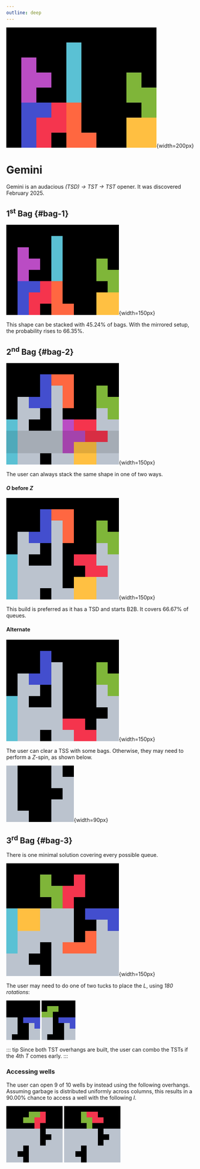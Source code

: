 ```yaml
---
outline: deep
---
```


![Gemini](./1.jpg){width=200px}

# Gemini <Badge type="warning" text="requires 180"/> <Badge type="danger" text="BM"/>

Gemini is an audacious _(TSD) -> TST -> TST_ opener. It was discovered February 2025.

## 1<sup>st</sup> Bag {#bag-1}

![First bag](./2.gif){width=150px}

This shape can be stacked with $45.24 \%$ of bags. With the mirrored setup, the probability rises to $66.35 \%$.

## 2<sup>nd</sup> Bag {#bag-2}

![Second bags](./9.gif){width=150px}

The user can always stack the same shape in one of two ways.

#### $O$ before $Z$

![Second bag TSD](./3.gif){width=150px}

This build is preferred as it has a TSD and starts B2B. It covers $66.67 \%$ of queues.

#### Alternate

![Second bag alternate](./4.gif){width=150px}

The user can clear a TSS with some bags. Otherwise, they may need to perform a $Z$-spin, as shown below.

![Second bag Z spin](./5.gif){width=90px}

## 3<sup>rd</sup> Bag {#bag-3}

There is one minimal solution covering every possible queue.

![Third bag](./6.jpg){width=150px}

The user may need to do one of two tucks to place the $L$, using _180 rotations_:

<div class="img-row">
  <img src="./7.gif" alt="Third bag L tuck without overhang" width="90px">
  <img src="./8.gif" alt="Third bag L tuck with overhang" width="90px">
</div>

::: tip
Since both TST overhangs are built, the user can combo the TSTs if the 4th $T$ comes early.
:::

### Accessing wells

The user can open $9$ of $10$ wells by instead using the following overhangs. Assuming garbage is distributed uniformly across columns, this results in a $90.00 \%$ chance to access a well with the following $I$.

<div class="img-row">
  <img src="./10.jpg" alt="Third bag alt, overhang 1" width="150px">
  <img src="./11.jpg" alt="Third bag alt, overhang 2" width="150px">
</div>
